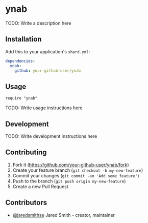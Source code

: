 # ynab

TODO: Write a description here

## Installation

Add this to your application's `shard.yml`:

```yaml
dependencies:
  ynab:
    github: your-github-user/ynab
```

## Usage

```crystal
require "ynab"
```

TODO: Write usage instructions here

## Development

TODO: Write development instructions here

## Contributing

1. Fork it (<https://github.com/your-github-user/ynab/fork>)
2. Create your feature branch (`git checkout -b my-new-feature`)
3. Commit your changes (`git commit -am 'Add some feature'`)
4. Push to the branch (`git push origin my-new-feature`)
5. Create a new Pull Request

## Contributors

- [@jaredsmithse](https://github.com/jaredsmithse) Jared Smith - creator, maintainer
